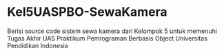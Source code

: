 # Kel5UASPBO-SewaKamera
Berisi source code sistem sewa kamera dari Kelompok 5 untuk memenuhi Tugas Akhir UAS Praktikum Pemrograman Berbasis Object Universitas Pendidikan Indonesia
